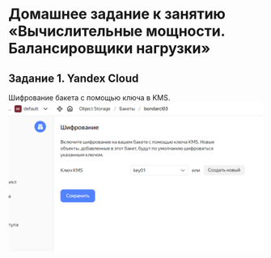 # Домашнее задание к занятию «Вычислительные мощности. Балансировщики нагрузки»

##  Задание 1. Yandex Cloud 
Шифрование бакета с помощью ключа в KMS.
![01](/images/01.png)

